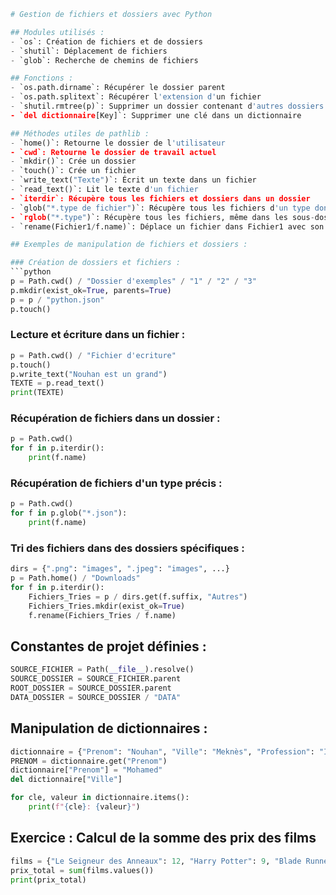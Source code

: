 ```python
# Gestion de fichiers et dossiers avec Python

## Modules utilisés :
- `os`: Création de fichiers et de dossiers
- `shutil`: Déplacement de fichiers
- `glob`: Recherche de chemins de fichiers

## Fonctions :
- `os.path.dirname`: Récupérer le dossier parent
- `os.path.splitext`: Récupérer l'extension d'un fichier
- `shutil.rmtree(p)`: Supprimer un dossier contenant d'autres dossiers (path=p)
- `del dictionnaire[Key]`: Supprimer une clé dans un dictionnaire

## Méthodes utiles de pathlib :
- `home()`: Retourne le dossier de l'utilisateur
- `cwd`: Retourne le dossier de travail actuel
- `mkdir()`: Crée un dossier
- `touch()`: Crée un fichier
- `write_text("Texte")`: Écrit un texte dans un fichier
- `read_text()`: Lit le texte d'un fichier
- `iterdir`: Récupère tous les fichiers et dossiers dans un dossier
- `glob("*.type de fichier")`: Récupère tous les fichiers d'un type donné
- `rglob("*.type")`: Récupère tous les fichiers, même dans les sous-dossiers
- `rename(Fichier1/f.name)`: Déplace un fichier dans Fichier1 avec son nom

## Exemples de manipulation de fichiers et dossiers :

### Création de dossiers et fichiers :
```python
p = Path.cwd() / "Dossier d'exemples" / "1" / "2" / "3"
p.mkdir(exist_ok=True, parents=True)
p = p / "python.json"
p.touch()
```

### Lecture et écriture dans un fichier :
```python
p = Path.cwd() / "Fichier d'ecriture"
p.touch()
p.write_text("Nouhan est un grand")
TEXTE = p.read_text()
print(TEXTE)
```

### Récupération de fichiers dans un dossier :
```python
p = Path.cwd()
for f in p.iterdir():
    print(f.name)
```

### Récupération de fichiers d'un type précis :
```python
p = Path.cwd()
for f in p.glob("*.json"):
    print(f.name)
```

### Tri des fichiers dans des dossiers spécifiques :
```python
dirs = {".png": "images", ".jpeg": "images", ...}
p = Path.home() / "Downloads"
for f in p.iterdir():
    Fichiers_Tries = p / dirs.get(f.suffix, "Autres")
    Fichiers_Tries.mkdir(exist_ok=True)
    f.rename(Fichiers_Tries / f.name)
```

## Constantes de projet définies :
```python
SOURCE_FICHIER = Path(__file__).resolve()
SOURCE_DOSSIER = SOURCE_FICHIER.parent
ROOT_DOSSIER = SOURCE_DOSSIER.parent
DATA_DOSSIER = SOURCE_DOSSIER / "DATA"
```

## Manipulation de dictionnaires :
```python
dictionnaire = {"Prenom": "Nouhan", "Ville": "Meknès", "Profession": "Ingénieur"}
PRENOM = dictionnaire.get("Prenom")
dictionnaire["Prenom"] = "Mohamed"
del dictionnaire["Ville"]

for cle, valeur in dictionnaire.items():
    print(f"{cle}: {valeur}")
```

## Exercice : Calcul de la somme des prix des films
```python
films = {"Le Seigneur des Anneaux": 12, "Harry Potter": 9, "Blade Runner": 7.5}
prix_total = sum(films.values())
print(prix_total)
```
